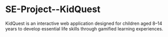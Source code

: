 # SE-Project--KidQuest
KidQuest is an interactive web application designed for children aged 8–14 years to develop essential life skills through gamified learning experiences.

